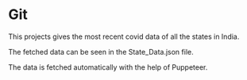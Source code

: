 # Git

This projects gives the most recent covid data of all the states in India.

The fetched data can be seen in the State_Data.json file.

The data is fetched automatically with the help of Puppeteer.

